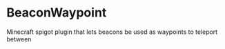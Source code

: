 # BeaconWaypoint
 Minecraft spigot plugin that lets beacons be used as waypoints to teleport between
